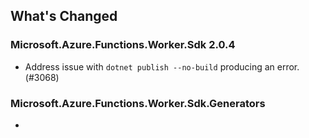 ## What's Changed

<!-- Please add your release notes in the following format:
- My change description (#PR/#issue)
-->

### Microsoft.Azure.Functions.Worker.Sdk 2.0.4

- Address issue with `dotnet publish --no-build` producing an error. (#3068)

### Microsoft.Azure.Functions.Worker.Sdk.Generators <version>

- <entry>
